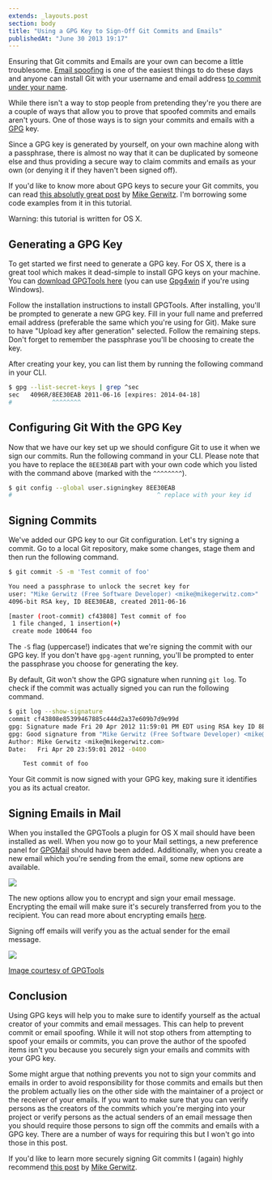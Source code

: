 ```yaml
---
extends: _layouts.post
section: body
title: "Using a GPG Key to Sign-Off Git Commits and Emails"
publishedAt: "June 30 2013 19:17"
---
```

Ensuring that Git commits and Emails are your own can become a little troublesome. [Email spoofing](http://en.wikipedia.org/wiki/Email_spoofing) is one of the easiest things to do these days and anyone can install Git with your username and email address [to commit under your name](http://stackoverflow.com/questions/3128993/is-there-some-way-to-fake-the-name-email-info-for-the-author-of-a-git-commit-t).<!--more-->

While there isn't a way to stop people from pretending they're you there are a couple of ways that allow you to prove that spoofed commits and emails aren't yours. One of those ways is to sign your commits and emails with a [GPG](http://www.gnupg.org/) key.

Since a GPG key is generated by yourself, on your own machine along with a passphrase, there is almost no way that it can be duplicated by someone else and thus providing a secure way to claim commits and emails as your own (or denying it if they haven't been signed off).

If you'd like to know more about GPG keys to secure your Git commits, you can read [this absolutly great post](http://mikegerwitz.com/papers/git-horror-story.html) by [Mike Gerwitz](http://mikegerwitz.com/). I'm borrowing some code examples from it in this tutorial.

Warning: this tutorial is written for OS X.

## Generating a GPG Key

To get started we first need to generate a GPG key. For OS X, there is a great tool which makes it dead-simple to install GPG keys on your machine. You can [download GPGTools here](https://gpgtools.org/) (you can use [Gpg4win](http://gpg4win.org/) if you're using Windows).

Follow the installation instructions to install GPGTools. After installing, you'll be prompted to generate a new GPG key. Fill in your full name and preferred email address (preferable the same which you're using for Git). Make sure to have "Upload key after generation" selected. Follow the remaining steps. Don't forget to remember the passphrase you'll be choosing to create the key.

After creating your key, you can list them by running the following command in your CLI.

```bash
$ gpg --list-secret-keys | grep ^sec
sec   4096R/8EE30EAB 2011-06-16 [expires: 2014-04-18]
#           ^^^^^^^^
```

## Configuring Git With the GPG Key

Now that we have our key set up we should configure Git to use it when we sign our commits. Run the following command in your CLI. Please note that you have to replace the `8EE30EAB` part with your own code which you listed with the command above (marked with the `^^^^^^^^`).

```bash
$ git config --global user.signingkey 8EE30EAB
#                                        ^ replace with your key id
```

## Signing Commits

We've added our GPG key to our Git configuration. Let's try signing a commit. Go to a local Git repository, make some changes, stage them and then run the following command.

```bash
$ git commit -S -m 'Test commit of foo'

You need a passphrase to unlock the secret key for
user: "Mike Gerwitz (Free Software Developer) <mike@mikegerwitz.com>"
4096-bit RSA key, ID 8EE30EAB, created 2011-06-16

[master (root-commit) cf43808] Test commit of foo
 1 file changed, 1 insertion(+)
 create mode 100644 foo
```

The `-S` flag (uppercase!) indicates that we're signing the commit with our GPG key. If you don't have `gpg-agent` running, you'll be prompted to enter the passphrase you choose for generating the key.

By default, Git won't show the GPG signature when running `git log`. To check if the commit was actually signed you can run the following command.

```bash
$ git log --show-signature
commit cf43808e85399467885c444d2a37e609b7d9e99d
gpg: Signature made Fri 20 Apr 2012 11:59:01 PM EDT using RSA key ID 8EE30EAB
gpg: Good signature from "Mike Gerwitz (Free Software Developer) <mike@mikegerwitz.com>"
Author: Mike Gerwitz <mike@mikegerwitz.com>
Date:   Fri Apr 20 23:59:01 2012 -0400

    Test commit of foo
```

Your Git commit is now signed with your GPG key, making sure it identifies you as its actual creator.

## Signing Emails in Mail

When you installed the GPGTools a plugin for OS X mail should have been installed as well. When you now go to your Mail settings, a new preference panel for [GPGMail](https://gpgtools.org/gpgmail/index.html) should have been added. Additionally, when you create a new email which you're sending from the email, some new options are available.

![](/img/using-gpg-keys-to-sign-off-git-commits-and-emails-image-1.png)

The new options allow you to encrypt and sign your email message. Encrypting the email will make sure it's securely transferred from you to the recipient. You can read more about encrypting emails [here](http://support.gpgtools.org/kb/how-to/your-first-encrypted-mail).

Signing off emails will verify you as the actual sender for the email message.

![](/img/using-gpg-keys-to-sign-off-git-commits-and-emails-image-2.png)

[Image courtesy of GPGTools](https://gpgtools.org/gpgmail/index.html)

## Conclusion

Using GPG keys will help you to make sure to identify yourself as the actual creator of your commits and email messages. This can help to prevent commit or email spoofing. While it will not stop others from attempting to spoof your emails or commits, you can prove the author of the spoofed items isn't you because you securely sign your emails and commits with your GPG key.

Some might argue that nothing prevents you not to sign your commits and emails in order to avoid responsibility for those commits and emails but then the problem actually lies on the other side with the maintainer of a project or the receiver of your emails. If you want to make sure that you can verify persons as the creators of the commits which you're merging into your project or verify persons as the actual senders of an email message then you should require those persons to sign off the commits and emails with a GPG key. There are a number of ways for requiring this but I won't go into those in this post.

If you'd like to learn more securely signing Git commits I (again) highly recommend [this post](http://mikegerwitz.com/papers/git-horror-story.html) by [Mike Gerwitz](http://mikegerwitz.com/).
